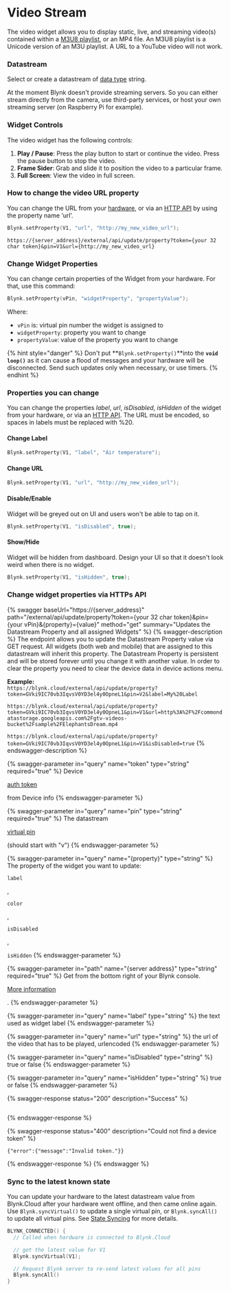 # Video Stream

The video widget allows you to display static, live, and streaming video(s) contained within a [M3U8 playlist](https://www.rfc-editor.org/rfc/rfc8216.html), or an MP4 file. An M3U8 playlist is a Unicode version of an M3U playlist. A URL to a YouTube video will not work.

### Datastream

Select or create a datastream of [data type](../../blynk.console/templates/datastreams/datastreams-common-settings/data-type.md) string.

At the moment Blynk doesn't provide streaming servers. So you can either stream directly from the camera, use third-party services, or host your own streaming server (on Raspberry Pi for example).

### Widget Controls

The video widget has the following controls:

1. **Play / Pause**:  Press the play button to start or continue the video.  Press the pause button to stop the video. &#x20;
2. **Frame Sider**:  Grab and slide it to position the video to a particular frame. &#x20;
3. **Full Screen**:  View the video in full screen.&#x20;

### How to change the video URL property

You can change the URL from your [hardware](../../blynk.edgent-firmware-api/widget-properties.md), or via an [HTTP API](../../blynk.cloud/update-property.md) by using the property name ‘url’.

```cpp
Blynk.setProperty(V1, "url", "http://my_new_video_url");
```

```
https://{server_address}/external/api/update/property?token={your 32 char token}&pin=V1&url={http://my_new_video_url}
```

### Change Widget Properties

You can change certain properties of the Widget from your hardware. For that, use this command:

```cpp
Blynk.setProperty(vPin, "widgetProperty", "propertyValue"); 
```

Where:&#x20;

* `vPin` is: virtual pin number the widget is assigned to
* `widgetProperty`: property you want to change
* `propertyValue`: value of the property you want to change

{% hint style="danger" %}
Don't put **`Blynk.setProperty()`**into the **`void loop()`** as it can cause a flood of messages and your hardware will be disconnected. Send such updates only when necessary, or use timers.
{% endhint %}

### Properties you can change

You can change the properties _label_, _url_, _isDisabled_, _isHidden_ of the widget from your hardware, or via an [HTTP API](broken-reference). The URL must be encoded, so spaces in labels must be replaced with %20.&#x20;

#### **Change Label**

```cpp
Blynk.setProperty(V1, "label", "Air temperature");
```

#### **Change URL**

```cpp
Blynk.setProperty(V1, "url", "http://my_new_video_url");
```

#### **Disable/Enable**

Widget will be greyed out on UI and users won't be able to tap on it.

```cpp
Blynk.setProperty(V1, "isDisabled", true);
```

#### **Show/Hide**

Widget will be hidden from dashboard. Design your UI so that it doesn't look weird when there is no widget.

```cpp
Blynk.setProperty(V1, "isHidden", true);
```



### Change widget properties via HTTPs API

{% swagger baseUrl="https://{server_address}" path="/external/api/update/property?token={your 32 char token}&pin={your vPin}&{property}={value}" method="get" summary="Updates the Datastream Property and all assigned Widgets" %}
{% swagger-description %}
The endpoint allows you to update the Datastream Property value via GET request. All widgets (both web and mobile) that are assigned to this datastream will inherit this property. The Datastream Property is persistent and will be stored forever until you change it with another value. In order to clear the property you need to clear the device data in device actions menu.

**Example:**\
`https://blynk.cloud/external/api/update/property?token=GVki9IC70vb3IqvsV0YD3el4y0OpneL1&pin=V2&label=My%20Label`

`https://blynk.cloud/external/api/update/property?token=GVki9IC70vb3IqvsV0YD3el4y0OpneL1&pin=V1&url=http%3A%2F%2Fcommondatastorage.googleapis.com%2Fgtv-videos-bucket%2Fsample%2FElephantsDream.mp4`

`https://blynk.cloud/external/api/update/property?token=GVki9IC70vb3IqvsV0YD3el4y0OpneL1&pin=V1&isDisabled=true`
{% endswagger-description %}

{% swagger-parameter in="query" name="token" type="string" required="true" %}
Device 

[auth token](../../concepts/device.md#authtoken)

 from Device info
{% endswagger-parameter %}

{% swagger-parameter in="query" name="pin" type="string" required="true" %}
The datastream 

[virtual pin](../../blynk.console/templates/datastreams/virtual-pin.md)

 (should start with "v")
{% endswagger-parameter %}

{% swagger-parameter in="query" name="{property}" type="string" %}
The property of the widget you want to update: 

`label`

, 

`color`

, 

`isDisabled`

, 

`isHidden`
{% endswagger-parameter %}

{% swagger-parameter in="path" name="{server address}" type="string" required="true" %}
Get from the bottom right of your Blynk console. 

[More information](../../blynk.cloud/troubleshooting.md)

.
{% endswagger-parameter %}

{% swagger-parameter in="query" name="label" type="string" %}
the text used as widget label
{% endswagger-parameter %}

{% swagger-parameter in="query" name="url" type="string" %}
the url of the video that has to be played, urlencoded
{% endswagger-parameter %}

{% swagger-parameter in="query" name="isDisabled" type="string" %}
true or false
{% endswagger-parameter %}

{% swagger-parameter in="query" name="isHidden" type="string" %}
true or false
{% endswagger-parameter %}

{% swagger-response status="200" description="Success" %}
```
```
{% endswagger-response %}

{% swagger-response status="400" description="Could not find a device token" %}
```
{"error":{"message":"Invalid token."}}
```
{% endswagger-response %}
{% endswagger %}

### **Sync to the latest known state**&#x20;

You can update your hardware to the latest datastream value from Blynk.Cloud after your hardware went offline, and then came online again. Use `Blynk.syncVirtual()` to update a single virtual pin, or `Blynk.syncAll()` to update all virtual pins. See [State Syncing](../../blynk.edgent-firmware-api/state-syncing.md) for more details.

```cpp
BLYNK_CONNECTED() { 
  // Called when hardware is connected to Blynk.Cloud  

  // get the latest value for V1
  Blynk.syncVirtual(V1); 

  // Request Blynk server to re-send latest values for all pins
  Blynk.syncAll()
}
```

